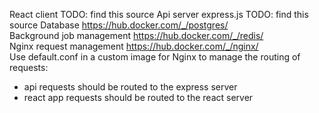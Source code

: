 React client TODO: find this source
Api server express.js  TODO: find this source
Database https://hub.docker.com/_/postgres/  
Background job management https://hub.docker.com/_/redis/  
Nginx request management https://hub.docker.com/_/nginx/  
Use default.conf in a custom image for Nginx to manage the routing of requests:
* api requests should be routed to the express server
* react app requests should be routed to the react server
